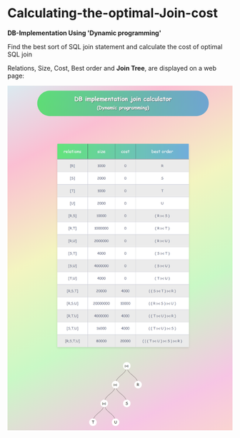 # Calculating-the-optimal-Join-cost

**DB-Implementation Using 'Dynamic programming'**

Find the best sort of SQL join statement and calculate the cost of optimal SQL join

Relations, Size, Cost, Best order and **Join Tree**, are displayed on a web page:


![WebPage image](https://github.com/hamedkharazmi/Calculating-Optimal-Join-Cost/blob/master/screenshot.png?raw=true)
